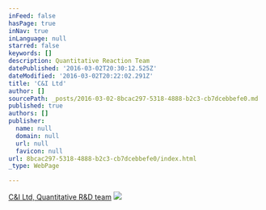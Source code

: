 ```yaml
---
inFeed: false
hasPage: true
inNav: true
inLanguage: null
starred: false
keywords: []
description: Quantitative Reaction Team
datePublished: '2016-03-02T20:30:12.525Z'
dateModified: '2016-03-02T20:22:02.291Z'
title: 'C&I Ltd'
author: []
sourcePath: _posts/2016-03-02-8bcac297-5318-4888-b2c3-cb7dcebbefe0.md
published: true
authors: []
publisher:
  name: null
  domain: null
  url: null
  favicon: null
url: 8bcac297-5318-4888-b2c3-cb7dcebbefe0/index.html
_type: WebPage

---
```

[C&I Ltd, Quantitative R&D team][0]
![](https://the-grid-user-content.s3-us-west-2.amazonaws.com/40554193-feae-49d6-8717-1a3063b97661.png)

[0]: www.cigrupa.hr